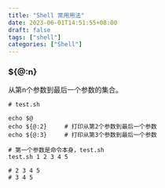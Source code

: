 ```yaml
---
title: "Shell 常用用法"
date: 2023-06-01T14:51:55+08:00
draft: false
tags: ["shell"]
categories: ["Shell"]
---
```




### ${@:n}

从第n个参数到最后一个参数的集合。

```shell
# test.sh

echo $@
echo ${@:2}		# 打印从第2个参数到最后一个参数
echo ${@:3}		# 打印从第3个参数到最后一个参数
```

```shell
# 第一个参数是命令本身，test.sh
test.sh 1 2 3 4 5

# 2 3 4 5
# 3 4 5
```

